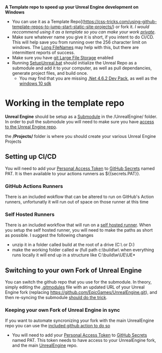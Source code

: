 **A Template repo to speed up your Unreal Engine development on Windows**

- You can use it as a Template Repo](https://css-tricks.com/using-github-template-repos-to-jump-start-static-site-projects/) or fork it. _I would reccommend using it as a template so you can make your work [private](https://gist.github.com/0xjac/85097472043b697ab57ba1b1c7530274)_.
- Make sure whatever name you give it is short, if you intent to do CI/CD. This will help save you from running over the 256 character limit on windows. The [Long FileNames](/Tools/LongFileNamesEnabled.reg) may help with this, but there are intermittent reports of success.
- Make sure you have [git Large File Storage](https://docs.github.com/en/github/managing-large-files/configuring-git-large-file-storage) enabled
- Running [SetupUnreal.bat](SetupUnreal.bat) should initialize the Unreal Repo as a submodule and add it to your computer, as well as pull dependancies, generate project files, and build once. 
  - You may find that you are missing [.Net 4.6.2 Dev Pack](https://dotnet.microsoft.com/download/dotnet-framework/thank-you/net462-developer-pack-offline-installer), as well as the [windows 10 sdk](https://developer.microsoft.com/en-us/windows/downloads/windows-10-sdk) 

# Working in the template repo

**Unreal Engine** should be setup as a [Submodule](https://git-scm.com/book/en/v2/Git-Tools-Submodules) in the /UnrealEngine/ folder. In order to pull the submodule you will need to make sure you have [access to the Unreal Engine repo](https://www.unrealengine.com/en-US/ue4-on-github).

the **/Projects/** folder is where you should create your various Unreal Engine Projects

## Setting up CI/CD

You will need to add your [Personal Access Token](https://docs.github.com/en/github/authenticating-to-github/creating-a-personal-access-token) to [GitHub Secrets](https://docs.github.com/en/actions/reference/encrypted-secrets#creating-encrypted-secrets-for-a-repository) named PAT. It is then available to your actions runners as ${{secrets.PAT}}.

### GitHub Actions Runners
There is an included wokflow that can be altered to run on GitHub's Action runners, unfortunatly it will run out of space on those runner at this time

### Self Hosted Runners
There is an included workflow that will run on a [self hosted runner](https://docs.github.com/en/actions/hosting-your-own-runners/about-self-hosted-runners). 
When you setup the self hosted runner, you will need to make the paths as short as possible. I suggest the following changes
- unzip it in a folder called build at the root of a drive (C:\ or D:\)
- make the working folder called w (full path c:\build\w\ 
when everything runs locally it will end up in a structure like C:\build\w\UE\UE\*

## Switching to your own Fork of Unreal Engine

You can switch the github repo that you use for the submodule. In theory, simply editing the [.gitmodules](.gitmodules) file with an updated URL of your Unreal Engine fork (replacing https://github.com/EpicGames/UnrealEngine.git), and then re-syncing the submodule [should do the trick](https://stackoverflow.com/questions/913701/how-to-change-the-remote-repository-for-a-git-submodule).


### Keeping your own Fork of Unreal Engine in sync

If you want to automate syncronizing your fork with the main UnrealEngine repo you can use the [included github action to do so](.github/workflows/UE4-Mirror-Release.yml)
- You will need to add your [Personal Access Token](https://docs.github.com/en/github/authenticating-to-github/creating-a-personal-access-token) to [GitHub Secrets](https://docs.github.com/en/actions/reference/encrypted-secrets#creating-encrypted-secrets-for-a-repository) named PAT. This token needs to have access to your UnrealEngine fork, and the main [UnrealEngine](https://github.com/epicgames/unrealengine) repo. 
